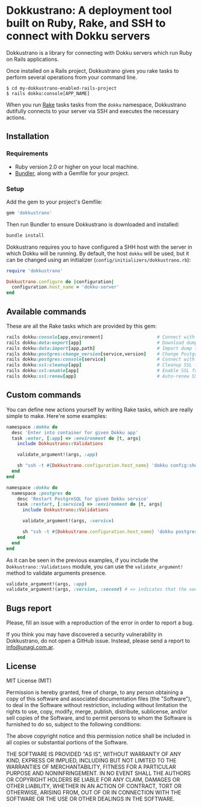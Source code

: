 # Dokkustrano: A deployment tool built on Ruby, Rake, and SSH to connect with Dokku servers

Dokkustrano is a library for connecting with Dokku servers which run Ruby on Rails applications.

Once installed on a Rails project, Dokkustrano gives you rake tasks to perform several operations from your command line.

```
$ cd my-dokkustrano-enabled-rails-project
$ rails dokku:console[APP_NAME]
```

When you run [Rake](https://github.com/ruby/rake) tasks tasks from the `dokku` namespace, Dokkustrano dutifully connects to your server via SSH and executes the necessary actions.

## Installation

### Requirements

* Ruby version 2.0 or higher on your local machine.
* [Bundler](http://bundler.io), along with a Gemfile for your project.

### Setup

Add the gem to your project's Gemfile:

```ruby
gem 'dokkustrano'
```

Then run Bundler to ensure Dokkustrano is downloaded and installed:

``` sh
bundle install
```

Dokkustrano requires you to have configured a SHH host with the server in which Dokku will be running. By default, the host `dokku` will be used, but it can be changed using an initializer (`config/initializers/dokkustrano.rb`):

```ruby
require 'dokkustrano'

Dokkustrano.configure do |configuration|
  configuration.host_name = 'dokku-server'
end
```

## Available commands

These are all the Rake tasks which are provided by this gem:
```ruby
rails dokku:console[app,environment]                    # Connect with Dokku app and open a Rails console (if no environment is received, production is used)
rails dokku:data:export[app]                            # Download dump from Dokku given app
rails dokku:data:import[app,path]                       # Import dump to given Dokku app
rails dokku:postgres:change_version[service,version]    # Change PostgreSQL version for given Dokku database service
rails dokku:postgres:console[service]                   # Connect with PostgreSQL console for given Dokku database service
rails dokku:ssl:cleanup[app]                            # Cleanup SSL for given Dokku app
rails dokku:ssl:enable[app]                             # Enable SSL for given Dokku app
rails dokku:ssl:renew[app]                              # Auto-renew SSL for given Dokku app
```

## Custom commands

You can define new actions yourself by writing Rake tasks, which are really simple to make. Here're some examples:

```ruby
namespace :dokku do
  desc 'Enter into container for given Dokku app'
  task :enter, [:app] => :environment do |t, args|
    include Dokkustrano::Validations

    validate_argument!(args, :app)

    sh "ssh -t #{Dokkustrano.configuration.host_name} 'dokku config:show #{args[:app]}'"
  end
end
```

```ruby
namespace :dokku do
  namespace :postgres do
    desc 'Restart PostgreSQL for given Dokku service'
    task :restart, [:service] => :environment do |t, args|
      include Dokkustrano::Validations

      validate_argument!(args, :service)

      sh "ssh -t #{Dokkustrano.configuration.host_name} 'dokku postgres:restart #{args[:service]}'"
    end
  end
end
```

As it can be seen in the previous examples, if you include the `Dokkustrano::Validations` module, you can use the `validate_argument!` method to validate arguments presence.

```ruby
validate_argument!(args, :app)
validate_argument!(args, :version, :second) # => indicates that the second argument is missing if that's the case
```

## Bugs report

Please, fill an issue with a reproduction of the error in order to report a bug.

If you think you may have discovered a security vulnerability in Dokkustrano, do not open a GitHub issue. Instead, please send a report to <info@unagi.com.ar>.

## License

MIT License (MIT)

Permission is hereby granted, free of charge, to any person obtaining a copy
of this software and associated documentation files (the "Software"), to deal
in the Software without restriction, including without limitation the rights
to use, copy, modify, merge, publish, distribute, sublicense, and/or sell
copies of the Software, and to permit persons to whom the Software is
furnished to do so, subject to the following conditions:

The above copyright notice and this permission notice shall be included in
all copies or substantial portions of the Software.

THE SOFTWARE IS PROVIDED "AS IS", WITHOUT WARRANTY OF ANY KIND, EXPRESS OR
IMPLIED, INCLUDING BUT NOT LIMITED TO THE WARRANTIES OF MERCHANTABILITY,
FITNESS FOR A PARTICULAR PURPOSE AND NONINFRINGEMENT. IN NO EVENT SHALL THE
AUTHORS OR COPYRIGHT HOLDERS BE LIABLE FOR ANY CLAIM, DAMAGES OR OTHER
LIABILITY, WHETHER IN AN ACTION OF CONTRACT, TORT OR OTHERWISE, ARISING FROM,
OUT OF OR IN CONNECTION WITH THE SOFTWARE OR THE USE OR OTHER DEALINGS IN
THE SOFTWARE.
